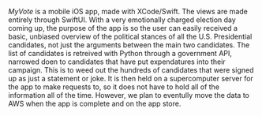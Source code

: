 _MyVote_ is a mobile iOS app, made with XCode/Swift. The views are made entirely through SwiftUI. With a very emotionally charged election day coming up, the purpose of the app is so the user can easily received a basic, unbiased overview of the political stances of all the U.S. Presidential candidates, not just the arguments between the main two candidates. 
The list of candidates is retreived with Python through a government API, narrowed doen to candidates that have put expendatures into their campaign. This is to weed out the hundreds of candidates that were signed up as just a statement or joke. It is then held on a supercomputer server for the app to make requests to, so it does not have to hold all of the information all of the time. However, we plan to eventully move the data to AWS when the app is complete and on the app store.
